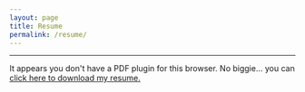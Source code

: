 ```yaml
---
layout: page
title: Resume
permalink: /resume/
---
```


---

<object data="../files/resume_display.pdf" type="application/pdf" width="100%" height="500px">
    <p>It appears you don't have a PDF plugin for this browser.
    No biggie... you can <a href="../files/resume_display.pdf">click here to
    download my resume.</a></p>
</object>